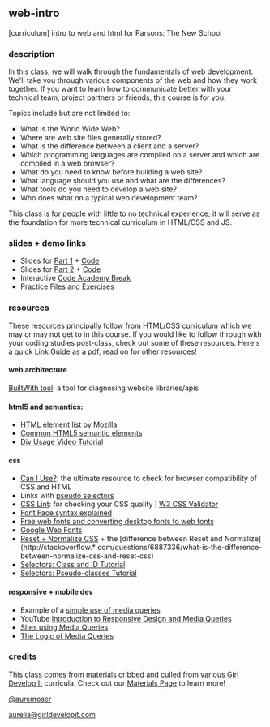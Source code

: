 ## web-intro
[curriculum] intro to web and html for Parsons: The New School

### description

In this class, we will walk through the fundamentals of web development. We'll take you through various components of the web and how they work together. If you want to learn how to communicate better with your technical team, project partners or friends, this course is for you.

Topics include but are not limited to:

*   What is the World Wide Web?
*   Where are web site files generally stored?
*   What is the difference between a client and a server?
*   Which programming languages are compiled on a server and which are compiled in a web browser?
*   What do you need to know before building a web site?
*   What language should you use and what are the differences?
*   What tools do you need to develop a web site?
*   Who does what on a typical web development team?

This class is for people with little to no technical experience; it will serve as the foundation for more technical curriculum in HTML/CSS and JS.

### slides + demo links

* Slides for [Part 1](https://auremoser.github.io/web-intro) + [Code](https://github.com/auremoser/web-intro)
* Slides for [Part 2](https://auremoser.github.io/web-intro-2) + [Code](https://github.com/auremoser/web-intro-2)
* Interactive [Code Academy Break](http://webdive.ktam.org/web/basics)
* Practice [Files and Exercises](https://github.com/auremoser/web-intro/tree/master/practice)

### resources

These resources principally follow from HTML/CSS curriculum which we may or may not get to in this course. If you would like to follow through with your coding studies post-class, check out some of these resources. Here's a quick [Link Guide](https://dl.dropboxusercontent.com/u/11310464/GDI-AfterClass-Resources.pdf) as a pdf, read on for other resources!

#### web architecture

[BuiltWith tool](http://builtwith.com/): a tool for diagnosing website libraries/apis


#### html5 and semantics:

* [HTML element list by Mozilla](https://developer.mozilla.org/en-US/docs/Web/HTML/Element)
* [Common HTML5 semantic elements](http://www.w3schools.com/html/html5_semantic_elements.asp)
* [Div Usage Video Tutorial](https://www.youtube.com/watch?v=JeRUx31YAtg)


#### css

* [Can I Use?](http://caniuse.com): the ultimate resource to check for browser compatibility of CSS and HTML
* Links with [pseudo selectors](https://css-tricks.com/remember-selectors-with-love-and-hate/)
* [CSS Lint](http://csslint.net/): for checking your CSS quality | [W3 CSS Validator](http://jigsaw.w3.org/css-validator/)
* [Font Face syntax explained](http://www.paulirish.com/2009/bulletproof-font-face-implementation-syntax/)
* [Free web fonts and converting desktop fonts to web fonts](http://www.fontsquirrel.com/)
* [Google Web Fonts](http://www.google.com/fonts)
* [Reset + Normalize CSS](http://www.cssreset.com/) + the [difference between Reset and Normalize](http://stackoverflow.* com/questions/6887336/what-is-the-difference-between-normalize-css-and-reset-css)
* [Selectors: Class and ID Tutorial](http://htmldog.com/guides/css/intermediate/classid/)
* [Selectors: Pseudo-classes Tutorial](http://htmldog.com/guides/css/intermediate/pseudoclasses/)

#### responsive + mobile dev

* Example of a [simple use of media queries](https://dl.dropboxusercontent.com/u/11310464/simple-media-query.zip)
* YouTube [Introduction to Responsive Design and Media Queries](https://www.youtube.com/watch?v=BIz02qY5BRA)
* [Sites using Media Queries](http://mediaqueri.es/)
* [The Logic of Media Queries](https://css-tricks.com/logic-in-media-queries/)


### credits

This class comes from materials cribbed and culled from various [Girl Develop It](https://www.girldevelopit.com/) curricula. Check out our [Materials Page](https://www.girldevelopit.com/materials) to learn more!

[@auremoser](twitter.com/auremoser)

[aurelia@girldevelopit.com](mailto:aurelia@girldevelopit.com)